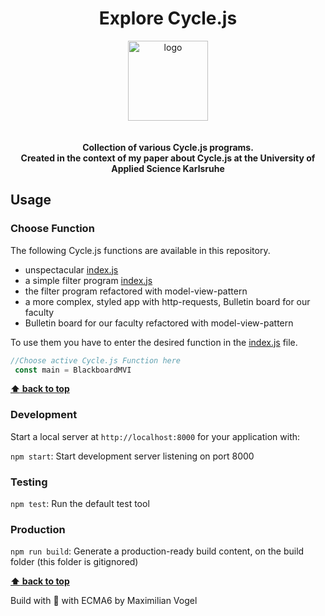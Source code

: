 <h1 align="center">Explore Cycle.js</h1>


<div align="center">
  <img alt="logo" src="https://raw.githubusercontent.com/cyclejs/cyclejs/master/logo.png" width="128">
</div>
<div align="center">
<br/>
<br/>
  <strong>Collection of various Cycle.js programs. <br/>
          Created in the context of my paper about Cycle.js at the University of Applied Science Karlsruhe
</strong>
</div>


## Usage

### Choose Function

The following Cycle.js functions are available in this repository.

* unspectacular [index.js](src/helloWorld/helloWorld.js)
* a simple filter program [index.js](src/filter/filter.js)
* the filter program refactored with model-view-pattern
* a more complex, styled app with http-requests, Bulletin board for our faculty
* Bulletin board for our faculty refactored with model-view-pattern

To use them you have to enter the desired function in the [index.js](src/index.js) file.

```javascript
//Choose active Cycle.js Function here
 const main = BlackboardMVI
```

**[:arrow_up: back to top](#table-of-contents)**

### Development

Start a local server at `http://localhost:8000` for your application with:

`npm start`: Start development server listening on port 8000

### Testing

`npm test`: Run the default test tool

### Production
`npm run build`: Generate a production-ready build content, on the build folder (this folder is gitignored)

**[:arrow_up: back to top](#table-of-contents)**

Build with :blue_heart: with ECMA6 by Maximilian Vogel
